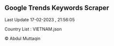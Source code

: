 

## Google Trends Keywords Scraper 
 
Last Update 17-02-2023 , 21:56:05

Country List :
VIETNAM.json



© Abdul Muttaqin 
